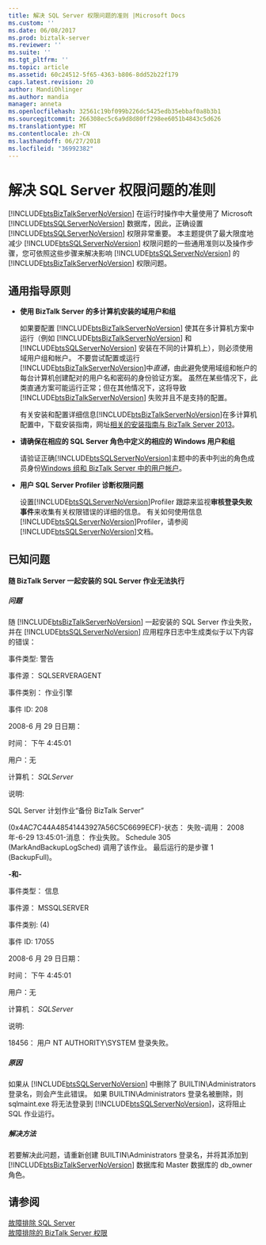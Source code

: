 ```yaml
---
title: 解决 SQL Server 权限问题的准则 |Microsoft Docs
ms.custom: ''
ms.date: 06/08/2017
ms.prod: biztalk-server
ms.reviewer: ''
ms.suite: ''
ms.tgt_pltfrm: ''
ms.topic: article
ms.assetid: 60c24512-5f65-4363-b806-8dd52b22f179
caps.latest.revision: 20
author: MandiOhlinger
ms.author: mandia
manager: anneta
ms.openlocfilehash: 32561c19bf099b226dc5425edb35ebbaf0a8b3b1
ms.sourcegitcommit: 266308ec5c6a9d8d80ff298ee6051b4843c5d626
ms.translationtype: MT
ms.contentlocale: zh-CN
ms.lasthandoff: 06/27/2018
ms.locfileid: "36992382"
---
```

# <a name="guidelines-for-resolving-sql-server-permissions-problems"></a>解决 SQL Server 权限问题的准则
[!INCLUDE[btsBizTalkServerNoVersion](../includes/btsbiztalkservernoversion-md.md)] 在运行时操作中大量使用了 Microsoft [!INCLUDE[btsSQLServerNoVersion](../includes/btssqlservernoversion-md.md)] 数据库，因此，正确设置 [!INCLUDE[btsSQLServerNoVersion](../includes/btssqlservernoversion-md.md)] 权限非常重要。 本主题提供了最大限度地减少 [!INCLUDE[btsSQLServerNoVersion](../includes/btssqlservernoversion-md.md)] 权限问题的一些通用准则以及操作步骤，您可依照这些步骤来解决影响 [!INCLUDE[btsSQLServerNoVersion](../includes/btssqlservernoversion-md.md)] 的 [!INCLUDE[btsBizTalkServerNoVersion](../includes/btsbiztalkservernoversion-md.md)] 权限问题。  
  
## <a name="general-guidelines"></a>通用指导原则  
  
- **使用 BizTalk Server 的多计算机安装的域用户和组**  
  
   如果要配置 [!INCLUDE[btsBizTalkServerNoVersion](../includes/btsbiztalkservernoversion-md.md)] 使其在多计算机方案中运行（例如 [!INCLUDE[btsBizTalkServerNoVersion](../includes/btsbiztalkservernoversion-md.md)] 和 [!INCLUDE[btsSQLServerNoVersion](../includes/btssqlservernoversion-md.md)] 安装在不同的计算机上），则必须使用域用户组和帐户。 不要尝试配置或运行[!INCLUDE[btsBizTalkServerNoVersion](../includes/btsbiztalkservernoversion-md.md)]中*直通*，由此避免使用域组和帐户的每台计算机创建配对的用户名和密码的身份验证方案。 虽然在某些情况下，此类直通方案可能运行正常；但在其他情况下，这将导致 [!INCLUDE[btsBizTalkServerNoVersion](../includes/btsbiztalkservernoversion-md.md)] 失败并且不是支持的配置。  
  
   有关安装和配置详细信息[!INCLUDE[btsBizTalkServerNoVersion](../includes/btsbiztalkservernoversion-md.md)]在多计算机配置中，下载安装指南，网址[相关的安装指南与 BizTalk Server 2013](http://go.microsoft.com/fwlink/p/?LinkID=269582)。  
  
- **请确保在相应的 SQL Server 角色中定义的相应的 Windows 用户和组**  
  
   请验证正确[!INCLUDE[btsSQLServerNoVersion](../includes/btssqlservernoversion-md.md)]主题中的表中列出的角色成员身份[Windows 组和 BizTalk Server 中的用户帐户](../core/windows-groups-and-user-accounts-in-biztalk-server.md)。  
  
- **用户 SQL Server Profiler 诊断权限问题**  
  
   设置[!INCLUDE[btsSQLServerNoVersion](../includes/btssqlservernoversion-md.md)]Profiler 跟踪来监视**审核登录失败事件**来收集有关权限错误的详细的信息。 有关如何使用信息[!INCLUDE[btsSQLServerNoVersion](../includes/btssqlservernoversion-md.md)]Profiler，请参阅[!INCLUDE[btsSQLServerNoVersion](../includes/btssqlservernoversion-md.md)]文档。  
  
## <a name="known-issues"></a>已知问题  
  
#### <a name="the-sql-server-jobs-that-are-installed-with-biztalk-server-fail-to-execute"></a>随 BizTalk Server 一起安装的 SQL Server 作业无法执行  
  
##### <a name="problem"></a>问题  
 随 [!INCLUDE[btsBizTalkServerNoVersion](../includes/btsbiztalkservernoversion-md.md)] 一起安装的 SQL Server 作业失败，并在 [!INCLUDE[btsSQLServerNoVersion](../includes/btssqlservernoversion-md.md)] 应用程序日志中生成类似于以下内容的错误：  
  
 事件类型: 警告  
  
 事件源： SQLSERVERAGENT  
  
 事件类别： 作业引擎  
  
 事件 ID: 208  
  
 2008-6 月 29 日日期：  
  
 时间： 下午 4:45:01  
  
 用户：无  
  
 计算机： *SQLServer*  
  
 说明:  
  
 SQL Server 计划作业“备份 BizTalk Server”  
  
 (0x4AC7C44A48541443927A56C5C6699ECF)-状态： 失败-调用： 2008年-6-29 13:45:01-消息： 作业失败。  Schedule 305 (MarkAndBackupLogSched) 调用了该作业。 最后运行的是步骤 1 (BackupFull)。  
  
 **-和-**  
  
 事件类型： 信息  
  
 事件源： MSSQLSERVER  
  
 事件类别: (4)  
  
 事件 ID: 17055  
  
 2008-6 月 29 日日期：  
  
 时间： 下午 4:45:01  
  
 用户：无  
  
 计算机： *SQLServer*  
  
 说明:  
  
 18456： 用户 NT AUTHORITY\SYSTEM 登录失败。  
  
##### <a name="cause"></a>原因  
 如果从 [!INCLUDE[btsSQLServerNoVersion](../includes/btssqlservernoversion-md.md)] 中删除了 BUILTIN\Administrators 登录名，则会产生此错误。 如果 BUILTIN\Administrators 登录名被删除，则 sqlmaint.exe 将无法登录到 [!INCLUDE[btsSQLServerNoVersion](../includes/btssqlservernoversion-md.md)]，这将阻止 SQL 作业运行。  
  
##### <a name="resolution"></a>解决方法  
 若要解决此问题，请重新创建 BUILTIN\Administrators 登录名，并将其添加到 [!INCLUDE[btsBizTalkServerNoVersion](../includes/btsbiztalkservernoversion-md.md)] 数据库和 Master 数据库的 db_owner 角色。  
  
## <a name="see-also"></a>请参阅  
 [故障排除 SQL Server](../core/troubleshooting-sql-server.md)   
 [故障排除的 BizTalk Server 权限](../core/troubleshooting-biztalk-server-permissions.md)